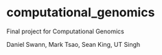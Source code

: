 computational_genomics
======================

Final project for Computational Genomics

Daniel Swann, Mark Tsao, Sean King, UT Singh
